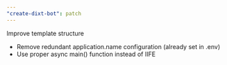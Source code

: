 ```yaml
---
"create-dixt-bot": patch
---
```


Improve template structure

- Remove redundant application.name configuration (already set in .env)
- Use proper async main() function instead of IIFE

